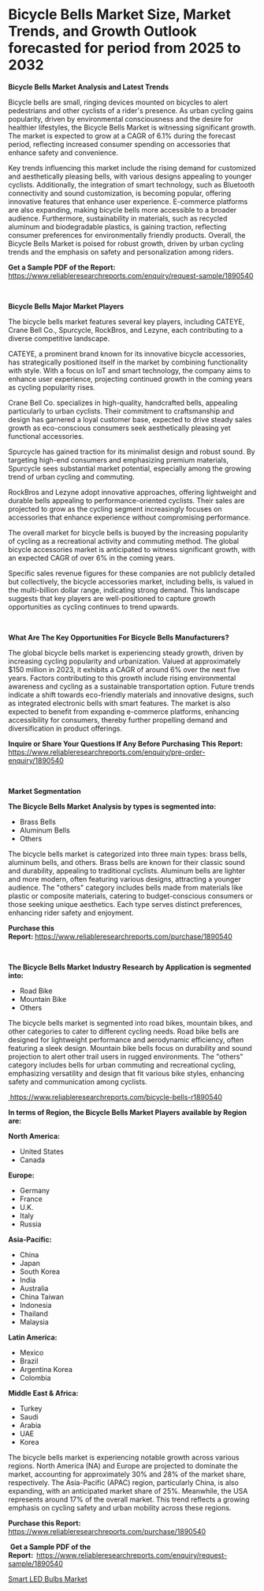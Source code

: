 <p><h1>Bicycle Bells Market Size, Market Trends, and Growth Outlook forecasted for period from 2025 to 2032</h1></p><p><strong>Bicycle Bells Market Analysis and Latest Trends</strong></p>
<p><p>Bicycle bells are small, ringing devices mounted on bicycles to alert pedestrians and other cyclists of a rider's presence. As urban cycling gains popularity, driven by environmental consciousness and the desire for healthier lifestyles, the Bicycle Bells Market is witnessing significant growth. The market is expected to grow at a CAGR of 6.1% during the forecast period, reflecting increased consumer spending on accessories that enhance safety and convenience.</p><p>Key trends influencing this market include the rising demand for customized and aesthetically pleasing bells, with various designs appealing to younger cyclists. Additionally, the integration of smart technology, such as Bluetooth connectivity and sound customization, is becoming popular, offering innovative features that enhance user experience. E-commerce platforms are also expanding, making bicycle bells more accessible to a broader audience. Furthermore, sustainability in materials, such as recycled aluminum and biodegradable plastics, is gaining traction, reflecting consumer preferences for environmentally friendly products. Overall, the Bicycle Bells Market is poised for robust growth, driven by urban cycling trends and the emphasis on safety and personalization among riders.</p></p>
<p><strong>Get a Sample PDF of the Report:&nbsp;</strong> <a href="https://www.reliableresearchreports.com/enquiry/request-sample/1890540?utm_campaign=2328&utm_medium=2&utm_source=Github&utm_content=ia&utm_term=09022025&utm_id=bicycle-bells">https://www.reliableresearchreports.com/enquiry/request-sample/1890540</a></p>
<p>&nbsp;</p>
<p><strong>Bicycle Bells Major Market Players</strong></p>
<p><p>The bicycle bells market features several key players, including CATEYE, Crane Bell Co., Spurcycle, RockBros, and Lezyne, each contributing to a diverse competitive landscape. </p><p>CATEYE, a prominent brand known for its innovative bicycle accessories, has strategically positioned itself in the market by combining functionality with style. With a focus on IoT and smart technology, the company aims to enhance user experience, projecting continued growth in the coming years as cycling popularity rises.</p><p>Crane Bell Co. specializes in high-quality, handcrafted bells, appealing particularly to urban cyclists. Their commitment to craftsmanship and design has garnered a loyal customer base, expected to drive steady sales growth as eco-conscious consumers seek aesthetically pleasing yet functional accessories.</p><p>Spurcycle has gained traction for its minimalist design and robust sound. By targeting high-end consumers and emphasizing premium materials, Spurcycle sees substantial market potential, especially among the growing trend of urban cycling and commuting.</p><p>RockBros and Lezyne adopt innovative approaches, offering lightweight and durable bells appealing to performance-oriented cyclists. Their sales are projected to grow as the cycling segment increasingly focuses on accessories that enhance experience without compromising performance.</p><p>The overall market for bicycle bells is buoyed by the increasing popularity of cycling as a recreational activity and commuting method. The global bicycle accessories market is anticipated to witness significant growth, with an expected CAGR of over 6% in the coming years.</p><p>Specific sales revenue figures for these companies are not publicly detailed but collectively, the bicycle accessories market, including bells, is valued in the multi-billion dollar range, indicating strong demand. This landscape suggests that key players are well-positioned to capture growth opportunities as cycling continues to trend upwards.</p></p>
<p>&nbsp;</p>
<p><strong>What Are The Key Opportunities For Bicycle Bells Manufacturers?</strong></p>
<p><p>The global bicycle bells market is experiencing steady growth, driven by increasing cycling popularity and urbanization. Valued at approximately $150 million in 2023, it exhibits a CAGR of around 6% over the next five years. Factors contributing to this growth include rising environmental awareness and cycling as a sustainable transportation option. Future trends indicate a shift towards eco-friendly materials and innovative designs, such as integrated electronic bells with smart features. The market is also expected to benefit from expanding e-commerce platforms, enhancing accessibility for consumers, thereby further propelling demand and diversification in product offerings.</p></p>
<p><strong>Inquire or Share Your Questions If Any Before Purchasing This Report:</strong> <a href="https://www.reliableresearchreports.com/enquiry/pre-order-enquiry/1890540?utm_campaign=2328&utm_medium=2&utm_source=Github&utm_content=ia&utm_term=09022025&utm_id=bicycle-bells">https://www.reliableresearchreports.com/enquiry/pre-order-enquiry/1890540</a></p>
<p>&nbsp;</p>
<p><strong>Market Segmentation</strong></p>
<p><strong>The Bicycle Bells Market Analysis by types is segmented into:</strong></p>
<p><ul><li>Brass Bells</li><li>Aluminum Bells</li><li>Others</li></ul></p>
<p><p>The bicycle bells market is categorized into three main types: brass bells, aluminum bells, and others. Brass bells are known for their classic sound and durability, appealing to traditional cyclists. Aluminum bells are lighter and more modern, often featuring various designs, attracting a younger audience. The "others" category includes bells made from materials like plastic or composite materials, catering to budget-conscious consumers or those seeking unique aesthetics. Each type serves distinct preferences, enhancing rider safety and enjoyment.</p></p>
<p><strong>Purchase this Report:&nbsp;</strong><a href="https://www.reliableresearchreports.com/purchase/1890540?utm_campaign=2328&utm_medium=2&utm_source=Github&utm_content=ia&utm_term=09022025&utm_id=bicycle-bells">https://www.reliableresearchreports.com/purchase/1890540</a></p>
<p>&nbsp;</p>
<p><strong>The Bicycle Bells Market Industry Research by Application is segmented into:</strong></p>
<p><ul><li>Road Bike</li><li>Mountain Bike</li><li>Others</li></ul></p>
<p><p>The bicycle bells market is segmented into road bikes, mountain bikes, and other categories to cater to different cycling needs. Road bike bells are designed for lightweight performance and aerodynamic efficiency, often featuring a sleek design. Mountain bike bells focus on durability and sound projection to alert other trail users in rugged environments. The "others" category includes bells for urban commuting and recreational cycling, emphasizing versatility and design that fit various bike styles, enhancing safety and communication among cyclists.</p></p>
<p><a href="https://www.reliableresearchreports.com/bicycle-bells-r1890540?utm_campaign=2328&utm_medium=2&utm_source=Github&utm_content=ia&utm_term=09022025&utm_id=bicycle-bells">&nbsp;https://www.reliableresearchreports.com/bicycle-bells-r1890540</a></p>
<p><strong>In terms of Region, the Bicycle Bells Market Players available by Region are:</strong></p>
<p>
    <p> <strong> North America: </strong>
        <ul>
            <li>United States</li>
            <li>Canada</li>
        </ul>
        </p> 
    <p> <strong> Europe: </strong>
        <ul>
            <li>Germany</li>
            <li>France</li>
            <li>U.K.</li>
            <li>Italy</li>
            <li>Russia</li>
        </ul>
        </p> 
    <p> <strong> Asia-Pacific: </strong>
        <ul>
            <li>China</li>
            <li>Japan</li>
            <li>South Korea</li>
            <li>India</li>
            <li>Australia</li>
            <li>China Taiwan</li>
            <li>Indonesia</li>
            <li>Thailand</li>
            <li>Malaysia</li>
        </ul>
        </p> 
    <p> <strong> Latin America: </strong>
        <ul>
            <li>Mexico</li>
            <li>Brazil</li>
            <li>Argentina Korea</li>
            <li>Colombia</li>
        </ul>
        </p> 
    <p> <strong> Middle East & Africa: </strong>
        <ul>
            <li>Turkey</li>
            <li>Saudi</li>
            <li>Arabia</li>
            <li>UAE</li>
            <li>Korea</li>
        </ul>
    </p>
    </p>
<p><p>The bicycle bells market is experiencing notable growth across various regions. North America (NA) and Europe are projected to dominate the market, accounting for approximately 30% and 28% of the market share, respectively. The Asia-Pacific (APAC) region, particularly China, is also expanding, with an anticipated market share of 25%. Meanwhile, the USA represents around 17% of the overall market. This trend reflects a growing emphasis on cycling safety and urban mobility across these regions.</p></p>
<p><strong>Purchase this Report: </strong><a href="https://www.reliableresearchreports.com/purchase/1890540?utm_campaign=2328&utm_medium=2&utm_source=Github&utm_content=ia&utm_term=09022025&utm_id=bicycle-bells">https://www.reliableresearchreports.com/purchase/1890540</a></p>
<p>&nbsp;<strong>Get a Sample PDF of the Report:&nbsp;&nbsp;</strong><a href="https://www.reliableresearchreports.com/enquiry/request-sample/1890540?utm_campaign=2328&utm_medium=2&utm_source=Github&utm_content=ia&utm_term=09022025&utm_id=bicycle-bells">https://www.reliableresearchreports.com/enquiry/request-sample/1890540</a></p>
<p><strong></strong></p>
<p><p><a href="https://github.com/oliveroste6/Market-Research-Report-List-1/blob/main/smart-led-bulbs-market.md?utm_campaign=2328&utm_medium=2&utm_source=Github&utm_content=ia&utm_term=09022025&utm_id=bicycle-bells">Smart LED Bulbs Market</a></p></p>
